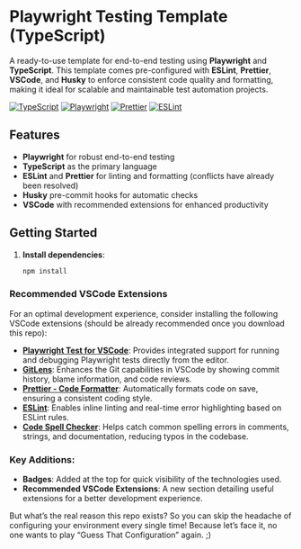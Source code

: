 

# Playwright Testing Template (TypeScript)

A ready-to-use template for end-to-end testing using **Playwright** and **TypeScript**. This template comes pre-configured with **ESLint**, **Prettier**, **VSCode**, and **Husky** to enforce consistent code quality and formatting, making it ideal for scalable and maintainable test automation projects.


[![TypeScript](https://img.shields.io/badge/TypeScript-blue.svg)](https://www.typescriptlang.org/)
[![Playwright](https://img.shields.io/badge/Playwright-black.svg)](https://playwright.dev/)
[![Prettier](https://img.shields.io/badge/Prettier-f96228.svg)](https://prettier.io/)
[![ESLint](https://img.shields.io/badge/ESLint-green.svg)](https://eslint.org/)

## Features

- **Playwright** for robust end-to-end testing
- **TypeScript** as the primary language
- **ESLint** and **Prettier** for linting and formatting (conflicts have already been resolved)
- **Husky** pre-commit hooks for automatic checks
- **VSCode** with recommended extensions for enhanced productivity

## Getting Started

1. **Install dependencies**:
   ```bash
   npm install

### Recommended VSCode Extensions

For an optimal development experience, consider installing the following VSCode extensions (should be already recommended once you download this repo):

- **[Playwright Test for VSCode](https://marketplace.visualstudio.com/items?itemName=ms-playwright.playwright)**: Provides integrated support for running and debugging Playwright tests directly from the editor.
- **[GitLens](https://marketplace.visualstudio.com/items?itemName=eamodio.gitlens)**: Enhances the Git capabilities in VSCode by showing commit history, blame information, and code reviews.
- **[Prettier - Code Formatter](https://marketplace.visualstudio.com/items?itemName=esbenp.prettier-vscode)**: Automatically formats code on save, ensuring a consistent coding style.
- **[ESLint](https://marketplace.visualstudio.com/items?itemName=dbaeumer.vscode-eslint)**: Enables inline linting and real-time error highlighting based on ESLint rules.
- **[Code Spell Checker](https://marketplace.visualstudio.com/items?itemName=streetsidesoftware.code-spell-checker)**: Helps catch common spelling errors in comments, strings, and documentation, reducing typos in the codebase.

### Key Additions:
- **Badges**: Added at the top for quick visibility of the technologies used.
- **Recommended VSCode Extensions**: A new section detailing useful extensions for a better development experience.

But what’s the real reason this repo exists? So you can skip the headache of configuring your environment every single time! Because let’s face it, no one wants to play “Guess That Configuration” again. ;) 


